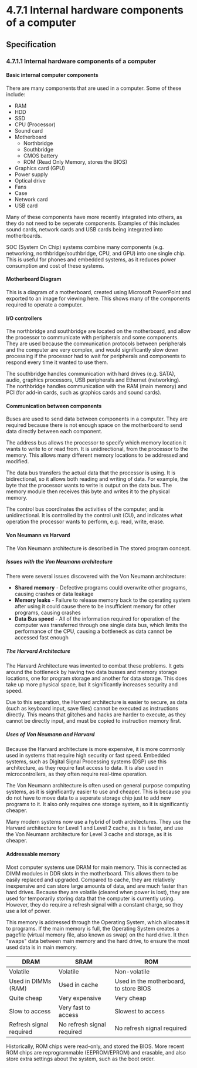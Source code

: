 # 4.7.1 Internal hardware components of a computer

## Specification

### 4.7.1.1 Internal hardware components of a computer

#### Basic internal computer components

There are many components that are used in a computer. Some of these include:

- RAM
- HDD
- SSD
- CPU (Processor)
- Sound card
- Motherboard
  - Northbridge
  - Southbridge
  - CMOS battery
  - ROM (Read Only Memory, stores the BIOS)
- Graphics card (GPU)
- Power supply
- Optical drive
- Fans
- Case
- Network card
- USB card

Many of these components have more recently integrated into others, as they do not need to be seperate components. Examples of this includes sound cards, network cards and USB cards being integrated into motherboards.

SOC (System On Chip) systems combine many components (e.g. networking, northbridge/southbridge, CPU, and GPU) into one single chip. This is useful for phones and embedded systems, as it reduces power consumption and cost of these systems.

#### Motherboard Diagram
This is a diagram of a motherboard, created using Microsoft PowerPoint and exported to an image for viewing here. This shows many of the components required to operate a computer.

#### I/O controllers
The northbridge and southbridge are located on the motherboard, and allow the processor to communicate with peripherals and some components. They are used because the communication protocols between peripherals and the computer are very complex, and would significantly slow down processing if the processor had to wait for peripherals and components to respond every time it wanted to use them.

The southbridge handles communication with hard drives (e.g. SATA), audio, graphics processors, USB peripherals and Ethernet (networking). The northbridge handles communication with the RAM (main memory) and PCI (for add-in cards, such as graphics cards and sound cards).

#### Communication between components
Buses are used to send data between components in a computer. They are required because there is not enough space on the motherboard to send data directly between each component. 

The address bus allows the processor to specify which memory location it wants to write to or read from. It is unidirectional, from the processor to the memory. This allows many different memory locations to be addressed and modified.

The data bus transfers the actual data that the processor is using. It is bidirectional, so it allows both reading and writing of data. For example, the byte that the processor wants to write is output on the data bus. The memory module then receives this byte and writes it to the physical memory.

The control bus coordinates the activities of the computer, and is unidirectional. It is controlled by the control unit (CU), and indicates what operation the processor wants to perform, e.g. read, write, erase.

#### Von Neumann vs Harvard
The Von Neumann architecture is described in The stored program concept.

##### Issues with the Von Neumann architecture
There were several issues discovered with the Von Neumann architecture:

- **Shared memory** - Defective programs could overwrite other programs, causing crashes or data leakage
- **Memory leaks** - Failure to release memory back to the operating system after using it could cause there to be insufficient memory for other programs, causing crashes
- **Data Bus speed** - All of the information required for operation of the computer was transferred through one single data bus, which limits the performance of the CPU, causing a bottleneck as data cannot be accessed fast enough

##### The Harvard Architecture

The Harvard Architecture was invented to combat these problems. It gets around the bottleneck by having two data busses and memory storage locations, one for program storage and another for data storage. This does take up more physical space, but it significantly increases security and speed.


Due to this separation, the Harvard architecture is easier to secure, as data (such as keyboard input, save files) cannot be executed as instructions directly. This means that glitches and hacks are harder to execute, as they cannot be directly input, and must be copied to instruction memory first.

##### Uses of Von Neumann and Harvard
Because the Harvard architecture is more expensive, it is more commonly used in systems that require high security or fast speed. Embedded systems, such as Digital Signal Processing systems (DSP) use this architecture, as they require fast access to data. It is also used in microcontrollers, as they often require real-time operation.

The Von Neumann architecture is often used on general purpose computing systems, as it is significantly easier to use and cheaper. This is because you do not have to move data to a seperate storage chip just to add new programs to it. It also only requires one storage system, so it is significantly cheaper.

Many modern systems now use a hybrid of both architectures. They use the Harvard architecture for Level 1 and Level 2 cache, as it is faster, and use the Von Neumann architecture for Level 3 cache and storage, as it is cheaper.

#### Addressable memory
Most computer systems use DRAM for main memory. This is connected as DIMM modules in DDR slots in the motherboard. This allows them to be easily replaced and upgraded. Compared to cache, they are relatively inexpensive and can store large amounts of data, and are much faster than hard drives. Because they are volatile (cleared when power is lost), they are used for temporarily storing data that the computer is currently using. However, they do require a refresh signal with a constant charge, so they use a lot of power.

This memory is addressed through the Operating System, which allocates it to programs. If the main memory is full, the Operating System creates a pagefile (virtual memory file, also known as swap) on the hard drive. It then "swaps" data between main memory and the hard drive, to ensure the most used data is in main memory.

DRAM|SRAM|ROM
---|---|---
Volatile|Volatile|Non-volatile
Used in DIMMs (RAM)|Used in cache|Used in the motherboard, to store BIOS
Quite cheap|Very expensive|Very cheap
Slow to access|Very fast to access|Slowest to access
Refresh signal required|No refresh signal required|No refresh signal required

Historically, ROM chips were read-only, and stored the BIOS. More recent ROM chips are reprogrammable (EEPROM/EPROM) and erasable, and also store extra settings about the system, such as the boot order.

